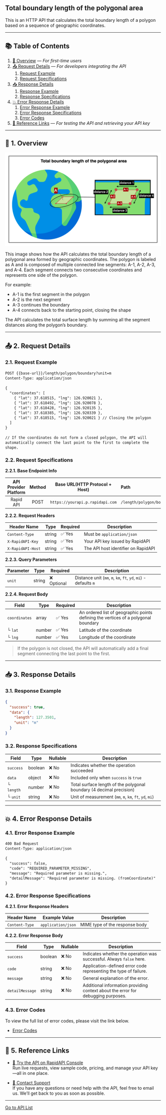 ## Total boundary length of the polygonal area

This is an HTTP API that calculates the total boundary length of a polygon based on a sequence of geographic coordinates.

---

## 📚 Table of Contents

1. [🧭 Overview](#-1-overview) — *For first-time users*
2. [📤 Request Details](#-2-request-details) — *For developers integrating the API*
    1. [Request Example](#21-request-example)
    2. [Request Specifications](#22-request-specifications)
3. [📥 Response Details](#-3-response-details)
    1. [Response Example](#31-response-example)
    2. [Response Specifications](#32-response-specifications)
4. [💥 Error Response Details](#-4-error-response-details)
    1. [Error Response Example](#41-error-response-example)
    2. [Error Response Specifications](#42-error-response-specifications)
    3. [Error Codes](#43-error-codes)
5. [🔗 Reference Links](#-5-reference-links) — *For testing the API and retrieving your API key*

---

## 🧭 1. Overview

![total-boundary-length-of-the-polygonal-area](./img/total-boundary-length-of-the-polygonal-area.png)

This image shows how the API calculates the total boundary length of a polygonal area formed by geographic coordinates.
The polygon is labeled as A and is composed of multiple connected line segments: A-1, A-2, A-3, and A-4.
Each segment connects two consecutive coordinates and represents one side of the polygon.

For example:

- A-1 is the first segment in the polygon
- A-2 is the next segment
- A-3 continues the boundary
- A-4 connects back to the starting point, closing the shape

The API calculates the total surface length by summing all the segment distances along the polygon’s boundary.

---

## 📤 2. Request Details

### 2.1. Request Example

```http request
POST {{base-url}}/length/polygon/boundary?unit=m
Content-Type: application/json

{
  "coordinates": [
    { "lat": 37.618515, "lng": 126.920021 },
    { "lat": 37.618492, "lng": 126.920078 },
    { "lat": 37.618428, "lng": 126.920135 },
    { "lat": 37.618385, "lng": 126.920339 },
    { "lat": 37.618515, "lng": 126.920021 } // Closing the polygon
  ]
}

// If the coordinates do not form a closed polygon, the API will automatically connect the last point to the first to complete the shape.
```

### 2.2. Request Specifications

**2.2.1. Base Endpoint Info**

| API Provider Platform | Method | Base URL(HTTP Protocol + Host)   | Path                       |
|:---------------------:|:------:|----------------------------------|:---------------------------|
|       Rapid API       |  POST  | `https://yourapi.p.rapidapi.com` | `/length/polygon/boundary` |

**2.2.2. Request Headers**

| Header Name       | Type   | Required | Description                         |
|-------------------|--------|----------|-------------------------------------|
| `Content-Type`    | string | ✅ Yes    | Must be `application/json`          |
| `X-RapidAPI-Key`  | string | ✅ Yes    | Your API key issued by RapidAPI     |
| `X-RapidAPI-Host` | string | ✅ Yes    | The API host identifier on RapidAPI |

**2.2.3. Query Parameters**

| Parameter | Type   | Required   | Description                                                      |
|-----------|--------|------------|------------------------------------------------------------------|
| `unit`    | string | ❌ Optional | Distance unit (`mm`, `m`, `km`, `ft`, `yd`, `mi`) - defaults `m` |

**2.2.4. Request Body**

| Field         | Type   | Required | Description                                                                        |
|---------------|--------|----------|------------------------------------------------------------------------------------|
| `coordinates` | array  | ✅ Yes    | An ordered list of geographic points defining the vertices of a polygonal boundary |
| └ `lat`       | number | ✅ Yes    | Latitude of the coordinate                                                         |
| └ `lng`       | number | ✅ Yes    | Longitude of the coordinate                                                        |

> If the polygon is not closed, the API will automatically add a final segment connecting the last point to the first.

---

## 📥 3. Response Details

### 3.1. Response Example

```json
{
  "success": true,
  "data": {
    "length": 127.3501,
    "unit": "m"
  }
}
```

### 3.2. Response Specifications

| Field      | Type    | Nullable | Description                                                          |
|------------|---------|----------|----------------------------------------------------------------------|
| `success`  | boolean | ❌ No     | Indicates whether the operation succeeded                            |
| `data`     | object  | ❌ No     | Included only when `success` is `true`                               |
| └ `length` | number  | ❌ No     | Total surface length of the polygonal boundary (4 decimal precision) |
| └ `unit`   | string  | ❌ No     | Unit of measurement (`mm`, `m`, `km`, `ft`, `yd`, `mi`)              |

---

## 💥 4. Error Response Details

### 4.1. Error Response Example

```http request
400 Bad Request
Content-Type: application/json

{
  "success": false,
  "code": "REQUIRED_PARAMETER_MISSING",
  "message": "Required parameter is missing.",
  "detailMessage": "Required parameter is missing. (fromCoordinate)"
}
```

### 4.2. Error Response Specifications

**4.2.1. Error Response Headers**

| Header Name    | Example Value      | Description                    |
|----------------|--------------------|--------------------------------|
| `Content-Type` | `application/json` | MIME type of the response body |

**4.2.2. Error Response Body**

| Field           | Type    | Nullable | Description                                                                      |
|-----------------|---------|----------|----------------------------------------------------------------------------------|
| `success`       | boolean | ❌ No     | Indicates whether the operation was successful. Always `false` here.             |
| `code`          | string  | ❌ No     | Application-defined error code representing the type of failure.                 |
| `message`       | string  | ❌ No     | General explanation of the error.                                                |
| `detailMessage` | string  | ❌ No     | Additional information providing context about the error for debugging purposes. |

### 4.3. Error Codes

To view the full list of error codes, please visit the link below.

- [Error Codes](./common/error-codes.md)

---

## 🔗 5. Reference Links

- [🚀 Try the API on RapidAPI Console](https://rapidapi.com/your-api/test)  
  Run live requests, view sample code, pricing, and manage your API key—all in one place.


- [💬 Contact Support](mailto:support@yourapi.com)  
  If you have any questions or need help with the API, feel free to email us. We’ll get back to you as soon as possible.

---

[Go to API List](../index.md)